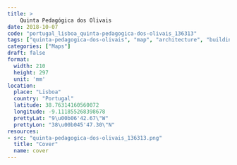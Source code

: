 ```yaml
---
title: > 
    Quinta Pedagógica dos Olivais
date: 2018-10-07
code: "portugal_lisboa_quinta-pedagogica-dos-olivais_136313"
tags: ["quinta-pedagogica-dos-olivais", "map", "architecture", "buildings", "Lisboa", "Portugal"]
categories: ["Maps"]
draft: false
format:
  width: 210
  height: 297
  unit: 'mm'
location:
  place: "Lisboa"
  country: "Portugal"
  latitude: 38.76314160560072
  longitude: -9.111855268398678
  prettyLat: "9\u00b06'42.67\"W"
  prettyLon: "38\u00b045'47.30\"N"
resources:
- src: "quinta-pedagogica-dos-olivais_136313.png"
  title: "Cover"
  name: cover
---
```

